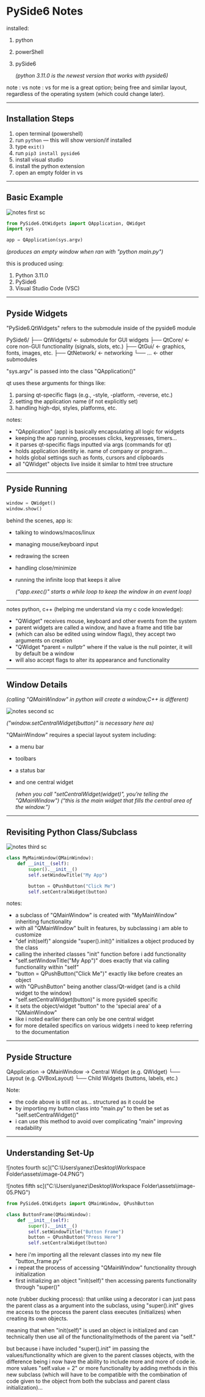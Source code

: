 # PySide6 Notes

installed:

1. python
2. powerShell
3. pySide6

   _(python 3.11.0 is the newest version that works with pyside6)_

note : vs note : vs for me is a great option; being free and similar layout,
regardless of the operating system (which could change later).

---

## Installation Steps

1. open terminal (powershell)
2. run `python` — this will show version/if installed
3. type `exit()`
4. run `pip3 install pyside6`
5. install visual studio
6. install the python extension
7. open an empty folder in vs

---

## Basic Example

![notes first sc](assets\image-01.png)

```python
from PySide6.QtWidgets import QApplication, QWidget
import sys

app = QApplication(sys.argv)
```

_(produces an empty window when ran with "python main.py")_

this is produced using:

1. Python 3.11.0
2. PySide6
3. Visual Studio Code (VSC)

---

## Pyside Widgets

"PySide6.QtWidgets" refers to the submodule inside of the pyside6 module

PySide6/
├── QtWidgets/ ← submodule for GUI widgets
├── QtCore/ ← core non-GUI functionality (signals, slots, etc.)
├── QtGui/ ← graphics, fonts, images, etc.
├── QtNetwork/ ← networking
└── ... ← other submodules

"sys.argv" is passed into the class "QApplication()"

qt uses these arguments for things like:

1. parsing qt-specific flags (e.g., -style, -platform, -reverse, etc.)
2. setting the application name (if not explicitly set)
3. handling high-dpi, styles, platforms, etc.

notes:

- "QApplication" (app) is basically encapsulating all logic for widgets
- keeping the app running, processes clicks, keypresses, timers...
- it parses qt-specific flags inputted via args (commands for qt)
- holds application identity ie. name of company or program...
- holds global settings such as fonts, cursors and clipboards
- all "QWidget" objects live inside it similar to html tree structure

---

## Pyside Running

```python
window = QWidget()
window.show()
```

behind the scenes, app is:

- talking to windows/macos/linux
- managing mouse/keyboard input
- redrawing the screen
- handling close/minimize
- running the infinite loop that keeps it alive

  _("app.exec()" starts a while loop to keep the window in an event loop)_

---

notes python, c++ (helping me understand via my c code knowledge):

- "QWidget" receives mouse, keyboard and other events from the system
- parent widgets are called a window, and have a frame and title bar
- (which can also be edited using window flags), they accept two arguments on creation
- "QWidget \*parent = nullptr" where if the value is the null pointer, it will by default be a window
- will also accept flags to alter its appearance and functionality

---

## Window Details

_(calling "QMainWindow" in python will create a window,C++ is different)_

![notes second sc](assets\image-02.png)

_("window.setCentralWidget(button)" is necessary here as)_

"QMainWindow" requires a special layout system including:

- a menu bar
- toolbars
- a status bar
- and one central widget

  _(when you call "setCentralWidget(widget)", you’re telling the "QMainWindow")_
  _(“this is the main widget that fills the central area of the window.”)_

---

## Revisiting Python Class/Subclass

![notes third sc](assets\image-03.PNG)

```python
class MyMainWindow(QMainWindow):
    def __init__(self):
        super().__init__()
        self.setWindowTitle("My App")

        button = QPushButton("Click Me")
        self.setCentralWidget(button)
```

notes:

- a subclass of "QMainWindow" is created with "MyMainWindow" inheriting functionality
- with all "QMainWindow" built in features, by subclassing i am able to customize
- "def init(self)" alongside "super().init()" initializes a object produced by the class
- calling the inherited classes "init" function before i add functionality
- "self.setWindowTitle("My App")" does exactly that via calling functionality within "self"
- "button = QPushButton("Click Me")" exactly like before creates an object
- with "QPushButton" being another class/Qt-widget (and is a child widget to the window)
- "self.setCentralWidget(button)" is more pyside6 specific
- it sets the object/widget "button" to the 'special area' of a "QMainWindow"
- like i noted earlier there can only be one central widget
- for more detailed specifics on various widgets i need to keep referring to the documentation

---

## Pyside Structure

QApplication → QMainWindow → Central Widget (e.g. QWidget)
└── Layout (e.g. QVBoxLayout)
└── Child Widgets (buttons, labels, etc.)

Note:

- the code above is still not as... structured as it could be
- by importing my button class into "main.py" to then be set as "self.setCentralWidget()"
- i can use this method to avoid over complicating "main" improving readability

---

## Understanding Set-Up

![notes fourth sc]("C:\Users\yanez\Desktop\Workspace Folder\assets\image-04.PNG")

![notes fifth sc]("C:\Users\yanez\Desktop\Workspace Folder\assets\image-05.PNG")

```python
from PySide6.QtWidgets import QMainWindow, QPushButton

class ButtonFrame(QMainWindow):
    def __init__(self):
        super().__init__()
        self.setWindowTitle("Button Frame")
        button = QPushButton("Press Here")
        self.setCentralWidget(button)
```

- here i'm importing all the relevant classes into my new file "button_frame.py"
- i repeat the process of accessing "QMainWindow" functionality through initialization
- first initializing an object "init(self)" then accessing parents functionality through "super()"

note (rubber ducking process):
that unlike using a decorator i can just pass the parent class as a argument into the subclass,
using "super().init" gives me access to the process the parent class executes (initializes) when
creating its own objects.

meaning that when "init(self)" is used an object is initialized and can technically then use all
of the functionality/methods of the parent via "self."

but because i have included "super().init" im passing the values/functionality which are given to
the parent classes objects, with the difference being i now have the ability to include more and more
of code ie. more values "self.value = 2" or more functionality by adding methods in this new subclass
(which will have to be compatible with the combination of code given to the object from
both the subclass and parent class initialization)...
